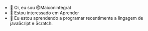 - 👋 Oi, eu sou  @Maiconintegral
- 👀 Estou interessado em Aprender
- 🌱 Eu estou aprendendo a programar recentimente a lingagem de javaScript e Scratch.

<!---
Maiconintegral/Maiconintegral is a ✨ special ✨ repository because its `README.md` (this file) appears on your GitHub profile.
You can click the Preview link to take a look at your changes.
--->
